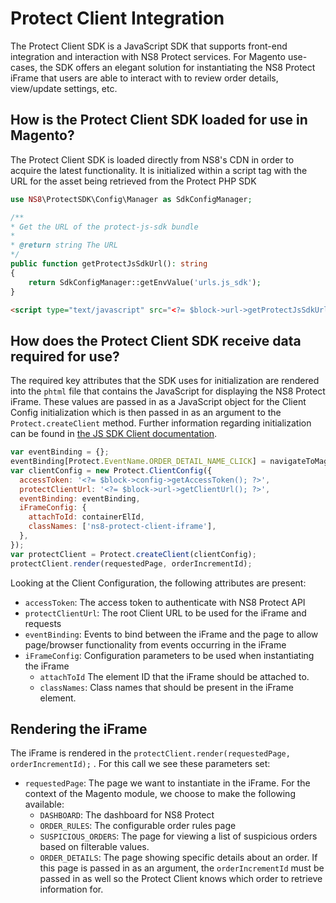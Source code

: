 # Protect Client Integration

The Protect Client SDK is a JavaScript SDK that supports front-end integration and interaction with NS8 Protect services. For Magento use-cases, the SDK offers an elegant solution for instantiating the NS8 Protect iFrame that users are able to interact with to review order details, view/update settings, etc.

## How is the Protect Client SDK loaded for use in Magento?

The Protect Client SDK is loaded directly from NS8's CDN in order to acquire the latest functionality. It is initialized within a script tag with the URL for the asset being retrieved from the Protect PHP SDK

```php
use NS8\ProtectSDK\Config\Manager as SdkConfigManager;

/**
* Get the URL of the protect-js-sdk bundle
*
* @return string The URL
*/
public function getProtectJsSdkUrl(): string
{
    return SdkConfigManager::getEnvValue('urls.js_sdk');
}

```

```html
<script type="text/javascript" src="<?= $block->url->getProtectJsSdkUrl() ?>"></script>
```

## How does the Protect Client SDK receive data required for use?

The required key attributes that the SDK uses for initialization are rendered into the `phtml` file that contains the JavaScript for displaying the NS8 Protect iFrame. These values are passed in as a JavaScript object for the Client Config initialization which is then passed in as an argument to the `Protect.createClient` method. Further information regarding initialization can be found in [the JS SDK Client documentation](https://github.com/ns8inc/protect-js-sdk/blob/master/public/en/platform/protect-js-sdk/client.md).

```javascript
var eventBinding = {};
eventBinding[Protect.EventName.ORDER_DETAIL_NAME_CLICK] = navigateToMagentoOrderDetails;
var clientConfig = new Protect.ClientConfig({
  accessToken: '<?= $block->config->getAccessToken(); ?>',
  protectClientUrl: '<?= $block->url->getClientUrl(); ?>',
  eventBinding: eventBinding,
  iFrameConfig: {
    attachToId: containerElId,
    classNames: ['ns8-protect-client-iframe'],
  },
});
var protectClient = Protect.createClient(clientConfig);
protectClient.render(requestedPage, orderIncrementId);
```

Looking at the Client Configuration, the following attributes are present:

* `accessToken`: The access token to authenticate with NS8 Protect API
* `protectClientUrl`: The root Client URL to be used for the iFrame and requests
* `eventBinding`: Events to bind between the iFrame and the page to allow page/browser functionality from events occurring in the iFrame
* `iFrameConfig`: Configuration parameters to be used when instantiating the iFrame
  * `attachToId` The element ID that the iFrame should be attached to.
  * `classNames`: Class names that should be present in the iFrame element.

## Rendering the iFrame

The iFrame is rendered in the `protectClient.render(requestedPage, orderIncrementId);` . For this call we see these parameters set:

* `requestedPage`: The page we want to instantiate in the iFrame. For the context of the Magento module, we choose to make the following available:
  * `DASHBOARD`: The dashboard for NS8 Protect
  * `ORDER_RULES`: The configurable order rules page
  * `SUSPICIOUS_ORDERS`: The page for viewing a list of suspicious orders based on filterable values.
  * `ORDER_DETAILS`: The page showing specific details about an order. If this page is passed in as an argument, the `orderIncrementId` must be passed in as well so the Protect Client knows which order to retrieve information for.
